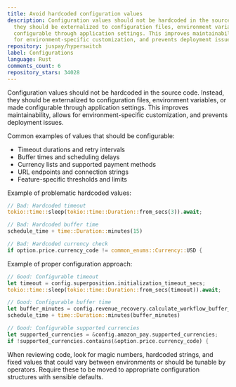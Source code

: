 ```yaml
---
title: Avoid hardcoded configuration values
description: Configuration values should not be hardcoded in the source code. Instead,
  they should be externalized to configuration files, environment variables, or made
  configurable through application settings. This improves maintainability, allows
  for environment-specific customization, and prevents deployment issues.
repository: juspay/hyperswitch
label: Configurations
language: Rust
comments_count: 6
repository_stars: 34028
---
```


Configuration values should not be hardcoded in the source code. Instead, they should be externalized to configuration files, environment variables, or made configurable through application settings. This improves maintainability, allows for environment-specific customization, and prevents deployment issues.

Common examples of values that should be configurable:
- Timeout durations and retry intervals
- Buffer times and scheduling delays  
- Currency lists and supported payment methods
- URL endpoints and connection strings
- Feature-specific thresholds and limits

Example of problematic hardcoded values:
```rust
// Bad: Hardcoded timeout
tokio::time::sleep(tokio::time::Duration::from_secs(3)).await;

// Bad: Hardcoded buffer time  
schedule_time + time::Duration::minutes(15)

// Bad: Hardcoded currency check
if option.price.currency_code != common_enums::Currency::USD {
```

Example of proper configuration approach:
```rust
// Good: Configurable timeout
let timeout = config.superposition.initialization_timeout_secs;
tokio::time::sleep(tokio::time::Duration::from_secs(timeout)).await;

// Good: Configurable buffer time
let buffer_minutes = config.revenue_recovery.calculate_workflow_buffer_minutes;
schedule_time + time::Duration::minutes(buffer_minutes)

// Good: Configurable supported currencies
let supported_currencies = &config.amazon_pay.supported_currencies;
if !supported_currencies.contains(&option.price.currency_code) {
```

When reviewing code, look for magic numbers, hardcoded strings, and fixed values that could vary between environments or should be tunable by operators. Require these to be moved to appropriate configuration structures with sensible defaults.